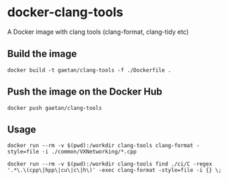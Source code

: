 # docker-clang-tools
A Docker image with clang tools (clang-format, clang-tidy etc)

## Build the image

```
docker build -t gaetan/clang-tools -f ./Dockerfile .
```

## Push the image on the Docker Hub

```
docker push gaetan/clang-tools
```

## Usage

```
docker run --rm -v $(pwd):/workdir clang-tools clang-format -style=file -i ./common/VXNetworking/*.cpp

docker run --rm -v $(pwd):/workdir clang-tools find ./ci/C -regex '.*\.\(cpp\|hpp\|cu\|c\|h\)' -exec clang-format -style=file -i {} \;
```
